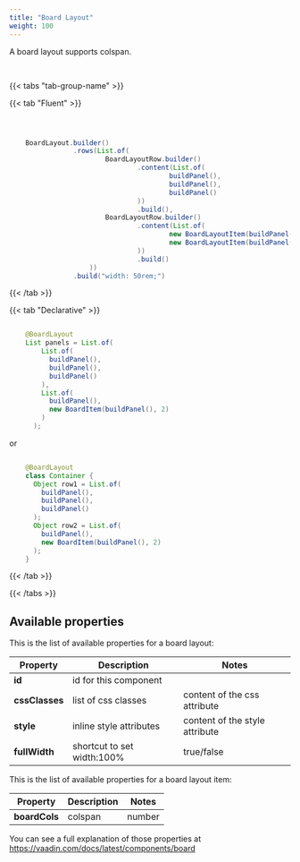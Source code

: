 ```yaml
---
title: "Board Layout"
weight: 100
---
```




A board layout supports colspan.

<div style="display: flex; align-items: center; justify-content: center; width: 100%; margin-bottom: 30px;">
  <mateu-component id="componente" style="width: unset;"></mateu-component>
</div>

<script>

  const component = {
  "type": "ClientSide",
  "children": [
    {
      "type": "ClientSide",
      "children": [
        {
          "type": "ClientSide",
          "metadata": {
            "type": "Text",
            "container": "p",
            "text": "Panel"
          },
          "id": "fieldId",
          "style": "background-color: #d7f0b2;color: darkgreen;border: 1px solid darkgreen;display: flex;align-items: center;justify-content: center;height: 3rem;margin-block-start: 0;margin-block-end: 0;"
        },
        {
          "type": "ClientSide",
          "metadata": {
            "type": "Text",
            "container": "p",
            "text": "Panel"
          },
          "id": "fieldId",
          "style": "background-color: #d7f0b2;color: darkgreen;border: 1px solid darkgreen;display: flex;align-items: center;justify-content: center;height: 3rem;margin-block-start: 0;margin-block-end: 0;"
        },
        {
          "type": "ClientSide",
          "metadata": {
            "type": "Text",
            "container": "p",
            "text": "Panel"
          },
          "id": "fieldId",
          "style": "background-color: #d7f0b2;color: darkgreen;border: 1px solid darkgreen;display: flex;align-items: center;justify-content: center;height: 3rem;margin-block-start: 0;margin-block-end: 0;"
        }
      ],
      "metadata": {
        "type": "BoardLayoutRow"
      }
    },
    {
      "type": "ClientSide",
      "children": [
        {
          "type": "ClientSide",
          "children": [
            {
              "type": "ClientSide",
              "metadata": {
                "type": "Text",
                "container": "p",
                "text": "Panel"
              },
              "id": "fieldId",
              "style": "background-color: #d7f0b2;color: darkgreen;border: 1px solid darkgreen;display: flex;align-items: center;justify-content: center;height: 3rem;margin-block-start: 0;margin-block-end: 0;"
            }
          ],
          "metadata": {
            "type": "BoardLayoutItem",
            "boardCols": 1
          }
        },
        {
          "type": "ClientSide",
          "children": [
            {
              "type": "ClientSide",
              "metadata": {
                "type": "Text",
                "container": "p",
                "text": "Panel"
              },
              "id": "fieldId",
              "style": "background-color: #d7f0b2;color: darkgreen;border: 1px solid darkgreen;display: flex;align-items: center;justify-content: center;height: 3rem;margin-block-start: 0;margin-block-end: 0;"
            }
          ],
          "metadata": {
            "type": "BoardLayoutItem",
            "boardCols": 2
          }
        }
      ],
      "metadata": {
        "type": "BoardLayoutRow"
      }
    }
  ],
  "metadata": {
    "type": "BoardLayout"
  },
  "style": "width: 50rem;"
};

    document.getElementById('componente').component = component;

</script>

{{< tabs "tab-group-name" >}}

{{< tab "Fluent" >}}

```java



    BoardLayout.builder()
                .rows(List.of(
                        BoardLayoutRow.builder()
                                .content(List.of(
                                        buildPanel(),
                                        buildPanel(),
                                        buildPanel()
                                ))
                                .build(),
                        BoardLayoutRow.builder()
                                .content(List.of(
                                        new BoardLayoutItem(buildPanel(), 1),
                                        new BoardLayoutItem(buildPanel(), 2)
                                ))
                                .build()
                    ))
                .build("width: 50rem;")

```

{{< /tab >}}

{{< tab "Declarative" >}}

```java

    @BoardLayout
    List panels = List.of(
        List.of(
          buildPanel(),
          buildPanel(),
          buildPanel()
        ),
        List.of(
          buildPanel(),
          new BoardItem(buildPanel(), 2)
        )
      );

```

or

```java

    @BoardLayout
    class Container {
      Object row1 = List.of(
        buildPanel(),
        buildPanel(),
        buildPanel()
      );
      Object row2 = List.of(
        buildPanel(),
        new BoardItem(buildPanel(), 2)
      );
    }

```

{{< /tab >}}

{{< /tabs >}}


## Available properties

This is the list of available properties for a board layout:

| Property        | Description                | Notes                          |
|-----------------|----------------------------|--------------------------------|
| **id**          | id for this component      |                                |
| **cssClasses**  | list of css classes        | content of the css attribute   |
| **style**       | inline style attributes    | content of the style attribute |
| **fullWidth**   | shortcut to set width:100% | true/false                     |

This is the list of available properties for a board layout item:

| Property       | Description             | Notes   |
|----------------|-------------------------|---------|
| **boardCols**  | colspan                 | number  |


You can see a full explanation of those properties at https://vaadin.com/docs/latest/components/board



